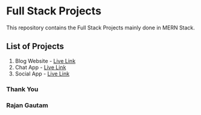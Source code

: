 # Full Stack Projects

This repository contains the Full Stack Projects mainly done in MERN Stack.

## List of Projects

1. Blog Website - [Live Link](https://awt-lab-blog-website-api.herokuapp.com)
2. Chat App - [Live Link](https://rgautam320-mern-socket.netlify.app)
3. Social App - [Live Link](https://rgautam320-social.netlify.app)

### Thank You

### Rajan Gautam
